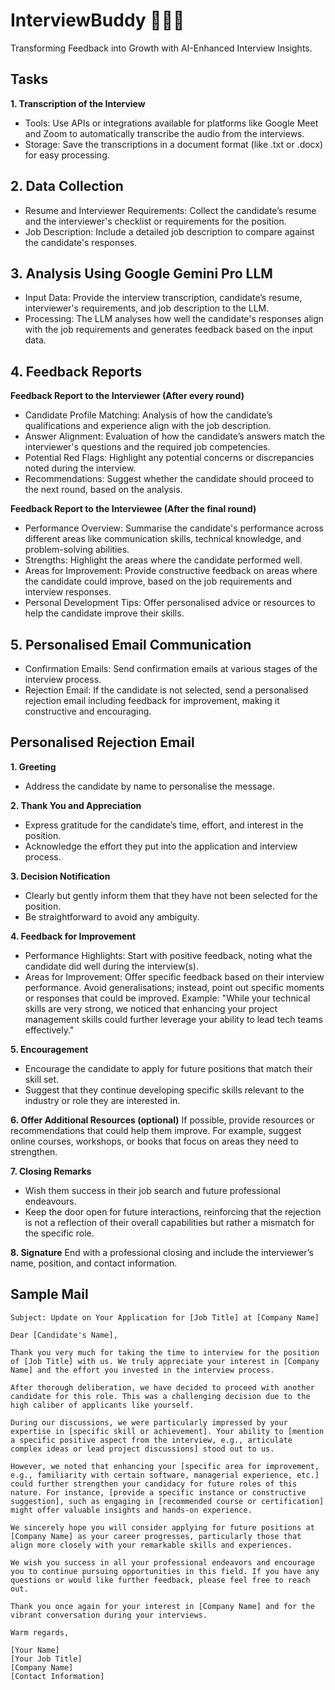 # InterviewBuddy 👨🏻‍💻
Transforming Feedback into Growth with AI-Enhanced Interview Insights.

## Tasks
**1. Transcription of the Interview**
- Tools: Use APIs or integrations available for platforms like Google Meet and Zoom to automatically transcribe the audio from the interviews.
- Storage: Save the transcriptions in a document format (like .txt or .docx) for easy processing.

## 2. Data Collection
- Resume and Interviewer Requirements: Collect the candidate’s resume and the interviewer's checklist or requirements for the position.
- Job Description: Include a detailed job description to compare against the candidate's responses.

## 3. Analysis Using Google Gemini Pro LLM
- Input Data: Provide the interview transcription, candidate’s resume, interviewer's requirements, and job description to the LLM.
- Processing: The LLM analyses how well the candidate's responses align with the job requirements and generates feedback based on the input data.

## 4. Feedback Reports
**Feedback Report to the Interviewer (After every round)**
- Candidate Profile Matching: Analysis of how the candidate’s qualifications and experience align with the job description.
- Answer Alignment: Evaluation of how the candidate’s answers match the interviewer's questions and the required job competencies.
- Potential Red Flags: Highlight any potential concerns or discrepancies noted during the interview.
- Recommendations: Suggest whether the candidate should proceed to the next round, based on the analysis.

**Feedback Report to the Interviewee (After the final round)**
* Performance Overview: Summarise the candidate's performance across different areas like communication skills, technical knowledge, and problem-solving abilities.
* Strengths: Highlight the areas where the candidate performed well.
* Areas for Improvement: Provide constructive feedback on areas where the candidate could improve, based on the job requirements and interview responses.
* Personal Development Tips: Offer personalised advice or resources to help the candidate improve their skills.

## 5. Personalised Email Communication
* Confirmation Emails: Send confirmation emails at various stages of the interview process.
* Rejection Email: If the candidate is not selected, send a personalised rejection email including feedback for improvement, making it constructive and encouraging.


## Personalised Rejection Email
**1. Greeting**
* Address the candidate by name to personalise the message.

**2. Thank You and Appreciation**
- Express gratitude for the candidate’s time, effort, and interest in the position.
- Acknowledge the effort they put into the application and interview process.

**3. Decision Notification**
- Clearly but gently inform them that they have not been selected for the position.
- Be straightforward to avoid any ambiguity.

**4. Feedback for Improvement**
- Performance Highlights: Start with positive feedback, noting what the candidate did well during the interview(s).
- Areas for Improvement: Offer specific feedback based on their interview performance. Avoid generalisations; instead, point out specific moments or responses that could be improved.
Example: "While your technical skills are very strong, we noticed that enhancing your project management skills could further leverage your ability to lead tech teams effectively."

**5. Encouragement**
- Encourage the candidate to apply for future positions that match their skill set.
- Suggest that they continue developing specific skills relevant to the industry or role they are interested in.

**6. Offer Additional Resources (optional)**
If possible, provide resources or recommendations that could help them improve. For example, suggest online courses, workshops, or books that focus on areas they need to strengthen.

**7. Closing Remarks**
- Wish them success in their job search and future professional endeavours.
- Keep the door open for future interactions, reinforcing that the rejection is not a reflection of their overall capabilities but rather a mismatch for the specific role.

**8. Signature**
End with a professional closing and include the interviewer’s name, position, and contact information.


## Sample Mail
```Mail
Subject: Update on Your Application for [Job Title] at [Company Name]

Dear [Candidate's Name],

Thank you very much for taking the time to interview for the position of [Job Title] with us. We truly appreciate your interest in [Company Name] and the effort you invested in the interview process.

After thorough deliberation, we have decided to proceed with another candidate for this role. This was a challenging decision due to the high caliber of applicants like yourself.

During our discussions, we were particularly impressed by your expertise in [specific skill or achievement]. Your ability to [mention a specific positive aspect from the interview, e.g., articulate complex ideas or lead project discussions] stood out to us.

However, we noted that enhancing your [specific area for improvement, e.g., familiarity with certain software, managerial experience, etc.] could further strengthen your candidacy for future roles of this nature. For instance, [provide a specific instance or constructive suggestion], such as engaging in [recommended course or certification] might offer valuable insights and hands-on experience.

We sincerely hope you will consider applying for future positions at [Company Name] as your career progresses, particularly those that align more closely with your remarkable skills and experiences.

We wish you success in all your professional endeavors and encourage you to continue pursuing opportunities in this field. If you have any questions or would like further feedback, please feel free to reach out.

Thank you once again for your interest in [Company Name] and for the vibrant conversation during your interviews.

Warm regards,

[Your Name]  
[Your Job Title]  
[Company Name]  
[Contact Information]
```

